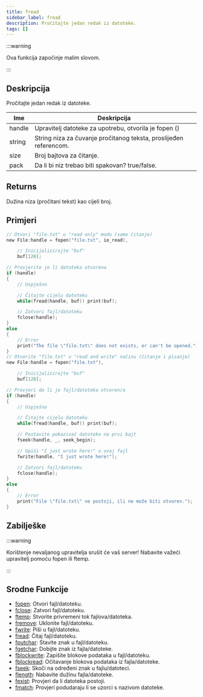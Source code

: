 ```yaml
---
title: fread
sidebar_label: fread
description: Pročitajte jedan redak iz datoteke.
tags: []
---
```


:::warning

Ova funkcija započinje malim slovom.

:::

## Deskripcija

Pročitajte jedan redak iz datoteke.

| Ime    | Deskripcija                                                       |
| ------ | ----------------------------------------------------------------- |
| handle | Upravitelj datoteke za upotrebu, otvorila je fopen ()             |
| string | String niza za čuvanje pročitanog teksta, proslijeđen referencom. |
| size   | Broj bajtova za čitanje.                                          |
| pack   | Da li bi niz trebao biti spakovan? true/false.                    |

## Returns

Dužina niza (pročitani tekst) kao cijeli broj.

## Primjeri

```c
// Otvori "file.txt" u "read only" modu (samo čitanje)
new File:handle = fopen("file.txt", io_read),

    // Inicijalizirajte "buf"
    buf[128];

// Provjerite je li datoteka otvorena
if (handle)
{
    // Uspješno

    // Čitajte cijelu datoteku
    while(fread(handle, buf)) print(buf);

    // Zatvori fajl/datoteku
    fclose(handle);
}
else
{
    // Error
    print("The file \"file.txt\" does not exists, or can't be opened.");
}
// Otvorite "file.txt" u "read and write" načinu (čitanje i pisanje)
new File:handle = fopen("file.txt"),

    // Inicijalizirajte "buf"
    buf[128];

// Provjeri da li je fajl/datoteka otvoren/a
if (handle)
{
    // Uspješno

    // Čitajte cijelu datoteku
    while(fread(handle, buf)) print(buf);

    // Postavite pokazivač datoteke na prvi bajt
    fseek(handle, _, seek_begin);

    // Upiši "I just wrote here!" u ovaj fajl
    fwrite(handle, "I just wrote here!");

    // Zatvori fajl/datoteku
    fclose(handle);
}
else
{
    // Error
    print("File \"file.txt\" ne postoji, ili ne može biti otvoren.");
}
```

## Zabilješke

:::warning

Korištenje nevaljanog upravitelja srušit će vaš server! Nabavite važeći upravitelj pomoću fopen ili ftemp.

:::

## Srodne Funkcije

- [fopen](fopen): Otvori fajl/datoteku.
- [fclose](fclose): Zatvori fajl/datoteku.
- [ftemp](ftemp): Stvorite privremeni tok fajlova/datoteka.
- [fremove](fremove): Uklonite fajl/datoteku.
- [fwrite](fwrite): Piši u fajl/datoteku.
- [fread](fread): Čitaj fajl/datoteku.
- [fputchar](fputchar): Stavite znak u fajl/datoteku.
- [fgetchar](fgetchar): Dobijte znak iz fajla/datoteke.
- [fblockwrite](fblockwrite): Zapišite blokove podataka u fajl/datoteku.
- [fblockread](fblockread): Očitavanje blokova podataka iz fajla/datoteke.
- [fseek](fseek): Skoči na određeni znak u fajlu/datoteci.
- [flength](flength): Nabavite dužinu fajla/datoteke.
- [fexist](fexist): Provjeri da li datoteka postoji.
- [fmatch](fmatch): Provjeri podudaraju li se uzorci s nazivom datoteke.
